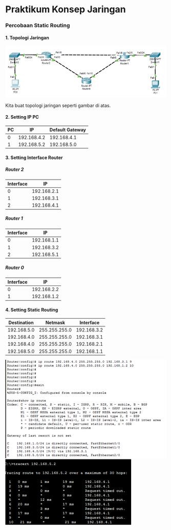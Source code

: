 # Praktikum Konsep Jaringan

### Percobaan Static Routing

#### 1. Topologi Jaringan

![Gambar 1](../assets/minggu-8/1.PNG)

Kita buat topologi jaringan seperti gambar di atas.

#### 2. Setting IP PC

| PC |     IP      | Default Gateway |
|----|-------------|-----------------|
|  0 | 192.168.4.2 |   192.168.4.1   |
|  1 | 192.168.5.2 |   192.168.5.0   | 

#### 3. Setting Interface Router

##### Router 2
| Interface |     IP      |
|-----------|-------------|
|     0     | 192.168.2.1 |
|     1     | 192.168.3.1 |
|     2     | 192.168.4.1 |

##### Router 1
| Interface |     IP      |
|-----------|-------------|
|     0     | 192.168.1.1 |
|     1     | 192.168.3.2 |
|     2     | 192.168.5.1 |

##### Router 0
| Interface |     IP      |
|-----------|-------------|
|     0     | 192.168.2.2 |
|     1     | 192.168.1.2 |

#### 4. Setting Static Routing
| Destination |    Netmask    |  Interface  |
|-------------|---------------|-------------|
| 192.168.5.0 | 255.255.255.0 | 192.168.3.2 |
| 192.168.4.0 | 255.255.255.0 | 192.168.3.1 |
| 192.168.4.0 | 255.255.255.0 | 192.168.2.1 |
| 192.168.5.0 | 255.255.255.0 | 192.168.1.1 |

![Gambar 2](../assets/minggu-8/17.PNG)
![Gambar 3](../assets/minggu-8/18.PNG)





